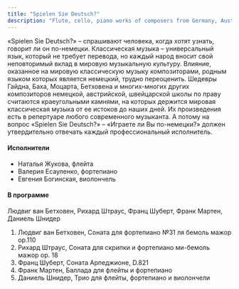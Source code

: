 ```yaml
---
title: "Spielen Sie Deutsch?"
description: "Flute, cello, piano works of composers from Germany, Austria and Switzerland"
---
```


<p class="text-justify main-text" >
  «Spielen Sie Deutsch?» – спрашивают человека, когда хотят узнать, говорит ли он по-немецки.
  Классическая музыка – универсальный язык, который не требует перевода, но каждый народ вносит свой неповторимый вклад в мировую музыкальную культуру.
  Влияние, оказанное на мировую классическую музыку композиторами, родным языком которых является немецкий, трудно переоценить.
  Шедевры Гайдна, Баха, Моцарта, Бетховена и многих-многих других композиторов немецкой, австрийской, швейцарской школы по праву считаются краеугольными камнями, на которых держится мировая классическая музыка от ее истоков до наших дней.
  Их произведения есть в репертуаре любого современного музыканта.
  А потому на вопрос «Spielen Sie Deutsch?» – «Играете ли Вы по-немецки?» должен утвердительно отвечать каждый профессиональный исполнитель.
</p>

<h4 class="subsection-heading">Исполнители</h4>
<ul class="list-unstyled">
  <li>Наталья Жукова, флейта</li>
  <li>Валерия Есауленко, фортепиано</li>
  <li>Евгения Богинская, виолончель</li>
</ul>

<h4 class="subsection-heading">В программе</h4>
<p>Людвиг ван Бетховен, Рихард Штраус, Франц Шуберт, Франк Мартен, Даниель Шнидер</p>
<ol>
  <li>Людвиг ван Бетховен, Соната для фортепиано №31 ля бемоль мажор op.110</li>
  <li>Рихард Штраус, Соната для скрипки и фортепиано ми-бемоль мажор op. 18</li>
  <li>Франц Шуберт, Соната Арпеджионе, D.821</li>
  <li>Франк Мартен, Баллада для флейты и фортепиано</li>
  <li>Даниель Шнидер, Трио для флейты, фортепиано и виолончели</li>
</ol>
